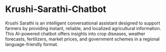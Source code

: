 # Krushi-Sarathi-Chatbot
Krushi Sarathi is an intelligent conversational assistant designed to support farmers by providing instant, reliable, and localized agricultural information. This AI-powered chatbot offers insights into crop diseases, weather forecasts, fertilizers, market prices, and government schemes in a regional language-friendly format.
